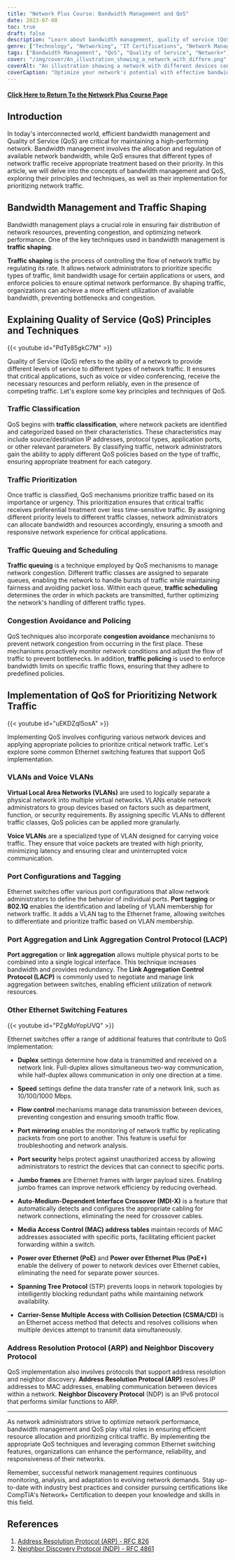 ```yaml
---
title: "Network Plus Course: Bandwidth Management and QoS"
date: 2023-07-08
toc: true
draft: false
description: "Learn about bandwidth management, quality of service (QoS), and techniques for prioritizing network traffic in this comprehensive guide for CompTIA's Network+ Certification Exam."
genre: ["Technology", "Networking", "IT Certifications", "Network Management", "Bandwidth Management", "QoS", "Traffic Shaping", "Ethernet Switching", "Network Performance", "Network Optimization"]
tags: ["Bandwidth Management", "QoS", "Quality of Service", "Network+", "Certification Exam", "Traffic Shaping", "Prioritizing Traffic", "VLAN", "Port Configurations", "Port Tagging", "802.1Q", "Port Aggregation", "LACP", "Duplex", "Speed", "Flow Control", "Port Mirroring", "Port Security", "Jumbo Frames", "MDI-X", "Implementing QoS Techniques", "Ethernet Switching Features", "Network Performance Optimization", "Traffic Prioritization Methods", "PoE", "PoE+", "Spanning Tree Protocol", "CSMA CD", "ARP", "Neighbor Discovery Protocol"]
cover: "/img/cover/An_illustration_showing_a_network_with_differe.png"
coverAlt: "An illustration showing a network with different devices connected, highlighting the prioritization of traffic and bandwidth management."
coverCaption: "Optimize your network's potential with effective bandwidth management and QoS techniques."
---
```


#### [Click Here to Return To the Network Plus Course Page](/network-plus-start)

## Introduction

In today's interconnected world, efficient bandwidth management and Quality of Service (QoS) are critical for maintaining a high-performing network. Bandwidth management involves the allocation and regulation of available network bandwidth, while QoS ensures that different types of network traffic receive appropriate treatment based on their priority. In this article, we will delve into the concepts of bandwidth management and QoS, exploring their principles and techniques, as well as their implementation for prioritizing network traffic.

## Bandwidth Management and Traffic Shaping

Bandwidth management plays a crucial role in ensuring fair distribution of network resources, preventing congestion, and optimizing network performance. One of the key techniques used in bandwidth management is **traffic shaping**. 

**Traffic shaping** is the process of controlling the flow of network traffic by regulating its rate. It allows network administrators to prioritize specific types of traffic, limit bandwidth usage for certain applications or users, and enforce policies to ensure optimal network performance. By shaping traffic, organizations can achieve a more efficient utilization of available bandwidth, preventing bottlenecks and congestion.

## Explaining Quality of Service (QoS) Principles and Techniques

{{< youtube id="PdTy85gkC7M" >}}

Quality of Service (QoS) refers to the ability of a network to provide different levels of service to different types of network traffic. It ensures that critical applications, such as voice or video conferencing, receive the necessary resources and perform reliably, even in the presence of competing traffic. Let's explore some key principles and techniques of QoS.

### Traffic Classification

QoS begins with **traffic classification**, where network packets are identified and categorized based on their characteristics. These characteristics may include source/destination IP addresses, protocol types, application ports, or other relevant parameters. By classifying traffic, network administrators gain the ability to apply different QoS policies based on the type of traffic, ensuring appropriate treatment for each category.

### Traffic Prioritization

Once traffic is classified, QoS mechanisms prioritize traffic based on its importance or urgency. This prioritization ensures that critical traffic receives preferential treatment over less time-sensitive traffic. By assigning different priority levels to different traffic classes, network administrators can allocate bandwidth and resources accordingly, ensuring a smooth and responsive network experience for critical applications.

### Traffic Queuing and Scheduling

**Traffic queuing** is a technique employed by QoS mechanisms to manage network congestion. Different traffic classes are assigned to separate queues, enabling the network to handle bursts of traffic while maintaining fairness and avoiding packet loss. Within each queue, **traffic scheduling** determines the order in which packets are transmitted, further optimizing the network's handling of different traffic types.

### Congestion Avoidance and Policing

QoS techniques also incorporate **congestion avoidance** mechanisms to prevent network congestion from occurring in the first place. These mechanisms proactively monitor network conditions and adjust the flow of traffic to prevent bottlenecks. In addition, **traffic policing** is used to enforce bandwidth limits on specific traffic flows, ensuring that they adhere to predefined policies.

## Implementation of QoS for Prioritizing Network Traffic

{{< youtube id="uEKDZqI5osA" >}}

Implementing QoS involves configuring various network devices and applying appropriate policies to prioritize critical network traffic. Let's explore some common Ethernet switching features that support QoS implementation.

### VLANs and Voice VLANs

**Virtual Local Area Networks (VLANs)** are used to logically separate a physical network into multiple virtual networks. VLANs enable network administrators to group devices based on factors such as department, function, or security requirements. By assigning specific VLANs to different traffic classes, QoS policies can be applied more granularly.

**Voice VLANs** are a specialized type of VLAN designed for carrying voice traffic. They ensure that voice packets are treated with high priority, minimizing latency and ensuring clear and uninterrupted voice communication.

### Port Configurations and Tagging

Ethernet switches offer various port configurations that allow network administrators to define the behavior of individual ports. **Port tagging** or **802.1Q** enables the identification and labeling of VLAN membership for network traffic. It adds a VLAN tag to the Ethernet frame, allowing switches to differentiate and prioritize traffic based on VLAN membership.

### Port Aggregation and Link Aggregation Control Protocol (LACP)

**Port aggregation** or **link aggregation** allows multiple physical ports to be combined into a single logical interface. This technique increases bandwidth and provides redundancy. The **Link Aggregation Control Protocol (LACP)** is commonly used to negotiate and manage link aggregation between switches, enabling efficient utilization of network resources.

### Other Ethernet Switching Features

{{< youtube id="PZgMoYopUVQ" >}}

Ethernet switches offer a range of additional features that contribute to QoS implementation:

- **Duplex** settings determine how data is transmitted and received on a network link. Full-duplex allows simultaneous two-way communication, while half-duplex allows communication in only one direction at a time.

- **Speed** settings define the data transfer rate of a network link, such as 10/100/1000 Mbps.

- **Flow control** mechanisms manage data transmission between devices, preventing congestion and ensuring smooth traffic flow.

- **Port mirroring** enables the monitoring of network traffic by replicating packets from one port to another. This feature is useful for troubleshooting and network analysis.

- **Port security** helps protect against unauthorized access by allowing administrators to restrict the devices that can connect to specific ports.

- **Jumbo frames** are Ethernet frames with larger payload sizes. Enabling jumbo frames can improve network efficiency by reducing overhead.

- **Auto-Medium-Dependent Interface Crossover (MDI-X)** is a feature that automatically detects and configures the appropriate cabling for network connections, eliminating the need for crossover cables.

- **Media Access Control (MAC) address tables** maintain records of MAC addresses associated with specific ports, facilitating efficient packet forwarding within a switch.

- **Power over Ethernet (PoE)** and **Power over Ethernet Plus (PoE+)** enable the delivery of power to network devices over Ethernet cables, eliminating the need for separate power sources.

- **Spanning Tree Protocol** (STP) prevents loops in network topologies by intelligently blocking redundant paths while maintaining network availability.

- **Carrier-Sense Multiple Access with Collision Detection (CSMA/CD)** is an Ethernet access method that detects and resolves collisions when multiple devices attempt to transmit data simultaneously.

### Address Resolution Protocol (ARP) and Neighbor Discovery Protocol

QoS implementation also involves protocols that support address resolution and neighbor discovery. **Address Resolution Protocol (ARP)** resolves IP addresses to MAC addresses, enabling communication between devices within a network. **Neighbor Discovery Protocol** (NDP) is an IPv6 protocol that performs similar functions to ARP.

______

As network administrators strive to optimize network performance, bandwidth management and QoS play vital roles in ensuring efficient resource allocation and prioritizing critical traffic. By implementing the appropriate QoS techniques and leveraging common Ethernet switching features, organizations can enhance the performance, reliability, and responsiveness of their networks.

Remember, successful network management requires continuous monitoring, analysis, and adaptation to evolving network demands. Stay up-to-date with industry best practices and consider pursuing certifications like CompTIA's Network+ Certification to deepen your knowledge and skills in this field.

## References

1. [Address Resolution Protocol (ARP) - RFC 826](https://datatracker.ietf.org/doc/html/rfc826)
2. [Neighbor Discovery Protocol (NDP) - RFC 4861](https://datatracker.ietf.org/doc/html/rfc4861)
